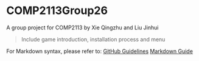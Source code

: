 # COMP2113Group26

A group project for COMP2113 by Xie Qingzhu and Liu Jinhui

> Include game introduction, installation process and menu

For Markdown syntax, please refer to:
[GitHub Guidelines](https://docs.github.com/en/get-started/writing-on-github/getting-started-with-writing-and-formatting-on-github/basic-writing-and-formatting-syntax)
[Markdown Guide](https://www.markdownguide.org/)
